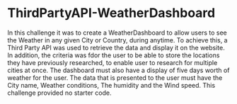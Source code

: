 # ThirdPartyAPI-WeatherDashboard
In this challenge it was to create a WeatherDashboard to allow users to see the Weather in any given City or Country, during anytime. To achieve this, a Third Party API was used to retrieve the data and display it on the website. In addition, the criteria was fdor the user to be able to store the locations they have previously researched, to enable user to research for multiple cities at once. The dashboard must also have a display of five days worth of weather for the user. The data that is presented to the user must have the City name, Weather conditions, The humidity and the Wind speed. This challenge provided no starter code.

